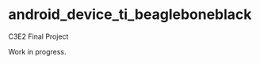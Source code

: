 android_device_ti_beagleboneblack
=================================

C3E2 Final Project

Work in progress.
